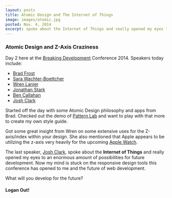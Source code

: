 ```yaml
---
layout: posts
title: Atomic Design and The Internet of Things
image: images/atomic.jpg
posted: Nov. 4, 2014
excerpt: spoke about the Internet of Things and really opened my eyes to an enormous amount of possibilities for future development. Now my mind is stuck on the responsive design tools this conference has opened to me and the future of web development.
---
```


### Atomic Design and Z-Axis Craziness
Day 2 here at the [Breaking Development](https://bdconf.com/) Conference 2014.
Speakers today include:
  * [Brad Frost](http://bradfrost.com/)
  * [Sara Wachter-Boettcher](http://www.sarawb.com/)
  * [Wren Lanier](http://wrenlanier.com/)
  * [Jonathan Stark](https://jonathanstark.com/)
  * [Ben Callahan](http://bencallahan.com/)
  * [Josh Clark](http://globalmoxie.com/about/index.shtml)

Started off the day with some Atomic Design philosophy and apps from Brad.
Checked out the demo of [Pattern Lab](http://patternlab.io/) and want to play
with that more to create my own style guide.

Got some great insight from Wren on some extensive uses for the Z-axis/index
within your design. She also mentioned that Apple appears to be utilizing the
z-axis very heavily for the upcoming [Apple Watch](http://www.apple.com/watch/).

The last speaker, [Josh Clark](https://twitter.com/globalmoxie), spoke about the
__Internet of Things__ and really opened my eyes to an enormous amount of possibilities
for future development. Now my mind is stuck on the responsive design tools this
conference has opened to me and the future of web development.

What will you develop for the future?

#### Logan Out!
